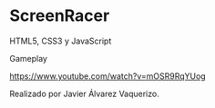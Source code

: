 # ScreenRacer
 HTML5, CSS3 y JavaScript
 
 Gameplay
 
 https://www.youtube.com/watch?v=mOSR9RqYUog
 
 Realizado por Javier Álvarez Vaquerizo.
